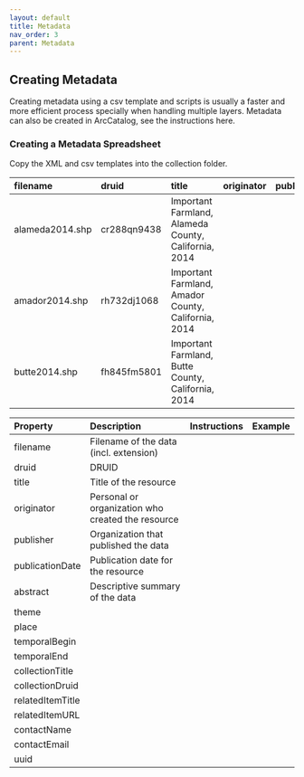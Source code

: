 ```yaml
---
layout: default
title: Metadata
nav_order: 3
parent: Metadata
---
```


## Creating Metadata

Creating metadata using a csv template and scripts is usually a faster and more efficient process specially when handling multiple layers. Metadata can also be created in ArcCatalog, see the instructions here.

### Creating a Metadata Spreadsheet

Copy the XML and csv templates into the collection folder.

|filename|druid|title|originator|publisher|abstract|theme|place|temporalBegin|temporalEnd|collectionTitle|
|:-----|:-----|:-----|:-----|:-----|:-----|:-----|:-----|:-----|:-----|:-----|
|alameda2014.shp|cr288qn9438|Important Farmland, Alameda County, California, 2014||
|amador2014.shp|rh732dj1068|Important Farmland, Amador County, California, 2014||
|butte2014.shp|fh845fm5801|Important Farmland, Butte County, California, 2014||

|Property|Description|Instructions|Example|
|:-----|:-----|:-----|:-----|
|filename|Filename of the data (incl. extension)|||
|druid|DRUID|||
|title|Title of the resource|||
|originator|Personal or organization who created the resource|||
|publisher|Organization that published the data|||
|publicationDate|Publication date for the resource|||
|abstract|Descriptive summary of the data|||
|theme||||
|place|||||
|temporalBegin||||
|temporalEnd||||
|collectionTitle||||
|collectionDruid||||
|relatedItemTitle||||
|relatedItemURL||||
|contactName||||
|contactEmail||||
|uuid||||




